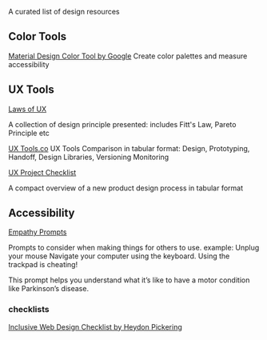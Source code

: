 A curated list of design resources

## Color Tools
[Material Design Color Tool by Google](https://material.io/tools/color/#!/?view.left=0&view.right=0)
Create color palettes and measure accessibility

## UX Tools


[Laws of UX](https://lawsofux.com/)

A collection of design principle presented: includes Fitt's Law, Pareto
Principle etc

[UX Tools.co](https://uxtools.com) UX Tools Comparison in tabular
format:
Design, Prototyping, Handoff, Design Libraries, Versioning Monitoring

[UX Project Checklist](https://uxchecklist.github.io/)


A compact overview of a new product design
process in tabular format

## Accessibility

[Empathy Prompts](https://empathyprompts.net/#quadriplegia)

Prompts to consider when making things for others to use.
example: Unplug your mouse
Navigate your computer using the keyboard. Using the trackpad is cheating!

This prompt helps you understand what it’s like to have a motor condition like Parkinson’s disease.

### checklists

[Inclusive Web Design Checklist by Heydon Pickering](https://github.com/Heydon/inclusive-design-checklist)
